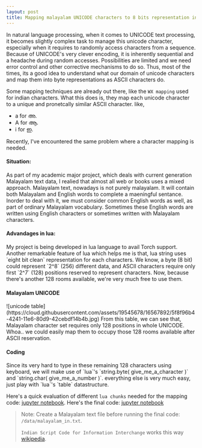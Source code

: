 ```yaml
---
layout: post
title: Mapping malayalam UNICODE characters to 8 bits representation in lua by preserving existing ASCII characters.
---
```


In natural language processing, when it comes to UNICODE text processing, it becomes slightly complex task to manage this unicode character, especially when it requires to randomly access characters from a sequence. Because of UNICODE's very clever encoding, it is inherently sequential and a headache during random accesses. Possibilities are limited and we need error control and other corrective mechanisms to do so. Thus, most of the times, its a good idea to understand what our domain of unicode characters and map them into byte representations as ASCII characters do.

Some mapping techniques are already out there, like the `WX mapping` used for indian characters. What this does is, they map each unicode character to a unique and pronetcally similar ASCII character. like, 

- a for അ.
- A for ആ.
- i for ഇ.

Recently, I've encountered the same problem where a character mapping is needed.

<h4>Situation:</h4>
As part of my academic major project, which deals with current generation Malayalam text data, I realied that almost all web or books uses a mixed approach. Malayalam text, nowadays is not purely malayalam. It will contain both Malayalam and English words to complete a maeningful sentance. Inorder to deal with it, we must consider common English words as well, as part of ordinary Malayalam vocabulary. Sometimes these English words are written using English characters or sometimes written with Malayalam characters.

<h4>Advandages in lua:</h4>
My project is being developed in lua language to avail Torch support. Another remarkable feature of lua which helps me is that, lua string uses `eight bit clean` representation for each characters. We know, a byte (8 bit) could represent `2^8` (256) different data, and ASCII characters require only first `2^7` (128) positions reserved to represent characters. Now, because there's another 128 rooms available, we're very much free to use them.

<h4>Malayalam UNICODE</h4>
![unicode table](https://cloud.githubusercontent.com/assets/19545678/16567892/5f8f96b4-4241-11e6-80d9-42cebdf14b4b.jpg)
From this table, we can see that, Malayalam character set requires only 128 positions in whole UNICODE. Whoa.. we could easily map them to occupy those 128 rooms available after ASCII reservation.

<h4>Coding</h4>
Since its very hard to type in these remaining 128 characters using keyboard, we will make use of `lua`'s `string.byte( give_me_a_character )` and `string.char( give_me_a_number )`. everything else is very much easy, just play with `lua`'s `table` datastructure.

Here's a quick evaluation of different `lua chunks` needed for the mapping code: [jupyter notebook](http://nbviewer.jupyter.org/github/freakeinstein/quick_torch/blob/master/character%20mapping%20tests.ipynb).
Here's the final code: [jupyter notebook](http://nbviewer.jupyter.org/github/freakeinstein/quick_torch/blob/master/Character%20Mapping%20clean%20code%20as%20function.ipynb)

> Note: Create a Malayalam text file before running the final code: `/data/malayalam_in.txt`.
> 
> `Indian Script Code for Information Interchange` works this way [wikipedia](https://en.wikipedia.org/wiki/Indian_Script_Code_for_Information_Interchange).